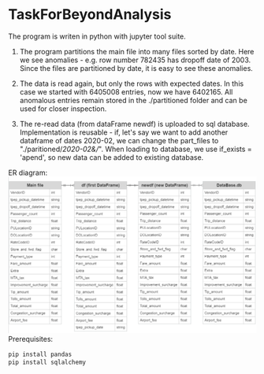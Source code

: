 # TaskForBeyondAnalysis
The program is writen in python with jupyter tool suite.

1. The program partitions the main file into many files sorted by date.
	Here we see anomalies - e.g. row number 782435 has dropoff date of 2003.
	Since the files are partitioned by date, it is easy to see these anomalies.

2. The data is read again, but only the rows with expected dates.
	In this case we started with 6405008 entries, now we have 6402165.
	All anomalous entries remain stored in the ./partitioned folder and can be used for closer inspection.

3. The re-read data (from dataFrame newdf) is uploaded to sql database.
	Implementation is reusable - if, let's say we want to add another dataframe of dates 2020-02, we can change the part_files to "./paritioned/*2020-02&/*".
	When loading to database, we use if_exists = 'apend', so new data can be added to existing database.

ER diagram:
![ERD photo](/ERD.PNG)
Prerequisites:
```
pip install pandas
pip install sqlalchemy
```
